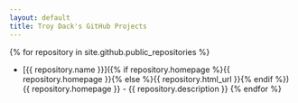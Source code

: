 ```yaml
---
layout: default
title: Troy Dack's GitHub Projects
---
```

{% for repository in site.github.public_repositories %}
* [{{ repository.name }}]({% if repository.homepage %}{{ repository.homepage }}{% else %}{{ repository.html_url }}{% endif %})
  {{ repository.homepage }} - {{ repository.description }}
{% endfor %}
